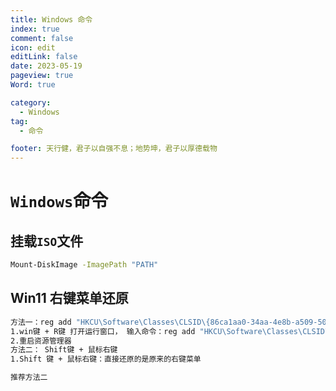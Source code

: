 ```yaml
---
title: Windows 命令
index: true
comment: false
icon: edit
editLink: false
date: 2023-05-19
pageview: true
Word: true

category:
  - Windows
tag: 
  - 命令

footer: 天行健，君子以自强不息；地势坤，君子以厚德载物
---
```


# `Windows`命令

## 挂载`ISO`文件

```bash
Mount-DiskImage -ImagePath "PATH"
```

## Win11 右键菜单还原

```bash
方法一：reg add "HKCU\Software\Classes\CLSID\{86ca1aa0-34aa-4e8b-a509-50c905bae2a2}\InprocServer32" /f /ve
1.win键 + R键 打开运行窗口， 输入命令：reg add "HKCU\Software\Classes\CLSID\{86ca1aa0-34aa-4e8b-a509-50c905bae2a2}\InprocServer32" /f /ve
2.重启资源管理器
方法二： Shift键 + 鼠标右键
1.Shift 键 + 鼠标右键：直接还原的是原来的右键菜单

推荐方法二
```
